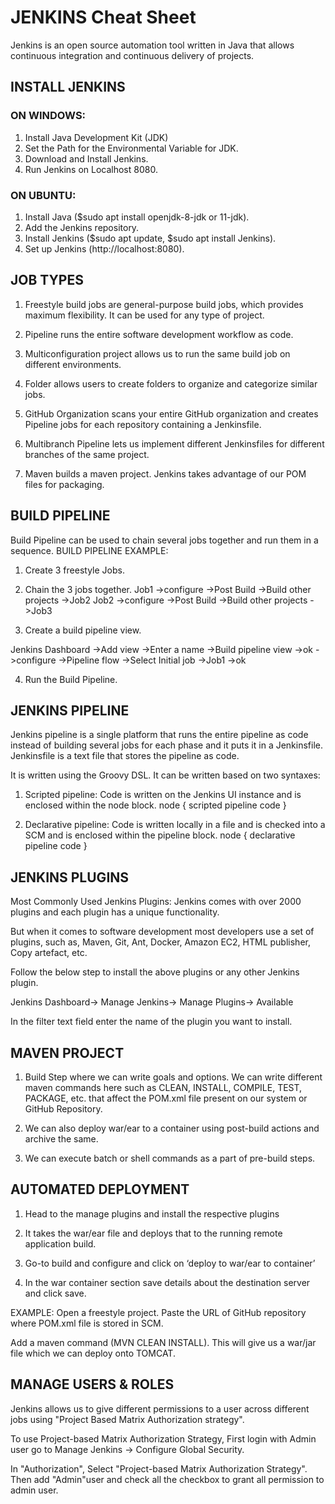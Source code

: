 # JENKINS Cheat Sheet 
Jenkins is an open source automation tool written in Java that allows continuous integration and continuous delivery of projects.


## INSTALL JENKINS
### ON WINDOWS:
1. Install Java Development Kit (JDK)
2. Set the Path for the Environmental Variable for JDK.
3. Download and Install Jenkins.
4. Run Jenkins on Localhost 8080.

### ON UBUNTU:
1. Install Java ($sudo apt install openjdk-8-jdk or 11-jdk).
2. Add the Jenkins repository.
3. Install Jenkins ($sudo apt update, $sudo apt install Jenkins).
4. Set up Jenkins (http://localhost:8080).


## JOB TYPES
1. Freestyle build jobs are general-purpose build jobs, which provides maximum flexibility. It can be used for any type of project.

2. Pipeline runs the entire software development workflow as code.

3. Multiconfiguration project allows us to run the same build job on different environments.

4. Folder allows users to create folders to organize and categorize similar jobs.

5. GitHub Organization scans your entire GitHub organization and creates Pipeline jobs for each repository containing a Jenkinsfile.

6. Multibranch Pipeline lets us implement different Jenkinsfiles for different branches of the same project.

7. Maven builds a maven project. Jenkins takes advantage of our POM files for packaging.


## BUILD PIPELINE
Build Pipeline can be used to chain several jobs together and run them in a sequence.
BUILD PIPELINE EXAMPLE:
1. Create 3 freestyle Jobs.

2. Chain the 3 jobs together.
Job1 ->configure ->Post Build ->Build other projects ->Job2
Job2 ->configure ->Post Build ->Build other projects ->Job3

3. Create a build pipeline view.

Jenkins Dashboard ->Add view ->Enter a name ->Build pipeline view ->ok ->configure ->Pipeline flow ->Select Initial job ->Job1 ->ok

4. Run the Build Pipeline.


## JENKINS PIPELINE
Jenkins pipeline is a single platform that runs the entire pipeline as code instead of building several jobs for each
phase and it puts it in a Jenkinsfile. Jenkinsfile is a text file that stores the pipeline as code. 

It is written using the Groovy DSL. It can be written based on two syntaxes:

1. Scripted pipeline: Code is written on the Jenkins UI instance and is enclosed within the node block.
node {
scripted pipeline code
}

2. Declarative pipeline: Code is written locally in a file and is checked into a SCM and is enclosed within the pipeline block.
node {
declarative pipeline code
}


## JENKINS PLUGINS
Most Commonly Used Jenkins Plugins:
Jenkins comes with over 2000 plugins and each plugin has a unique functionality.

But when it comes to software development most developers use a set of plugins, such as, 
Maven, Git, Ant, Docker, Amazon EC2, HTML publisher, Copy artefact, etc.

Follow the below step to install the above plugins or any other Jenkins plugin.

Jenkins Dashboard-> Manage Jenkins-> Manage Plugins-> Available
 
In the filter text field enter the name of the plugin you want to install.


## MAVEN PROJECT
1. Build Step where we can write goals and options. We can write different maven commands
   here such as CLEAN, INSTALL, COMPILE, TEST, PACKAGE, etc. that affect the POM.xml file 
   present on our system or GitHub Repository.
   
2. We can also deploy war/ear to a container using post-build actions and archive the same.

3. We can execute batch or shell commands as a part of pre-build steps.


## AUTOMATED DEPLOYMENT
1. Head to the manage plugins and install the respective plugins

2. It takes the war/ear file and deploys that to the running remote application build.

3. Go-to build and configure and click on ‘deploy to war/ear to container’

4. In the war container section save details about the destination server and click save.

EXAMPLE:
Open a freestyle project. Paste the URL of GitHub repository where POM.xml file is stored in SCM. 

Add a maven command (MVN CLEAN INSTALL). This will give us a war/jar file which we can deploy onto TOMCAT.


## MANAGE USERS & ROLES
Jenkins allows us to give different permissions to a user across different jobs using "Project Based Matrix Authorization strategy".

To use Project-based Matrix Authorization Strategy, First login with Admin user go to
Manage Jenkins -> Configure Global Security.

In "Authorization", Select "Project-based Matrix Authorization Strategy". Then add "Admin"user and check all the checkbox to grant all permission to admin user.


